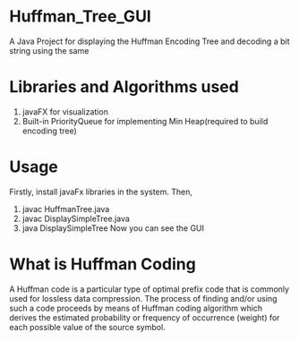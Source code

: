 # Huffman_Tree_GUI
A Java Project for displaying the Huffman Encoding Tree and decoding a bit string using the same

# Libraries and Algorithms used
1) javaFX for visualization
2) Built-in PriorityQueue for implementing Min Heap(required to build encoding tree)

# Usage
Firstly, install javaFx libraries in the system.
Then,
1) javac HuffmanTree.java
2) javac DisplaySimpleTree.java
3) java DisplaySimpleTree
Now you can see the GUI

# What is Huffman Coding
A Huffman code is a particular type of optimal prefix code that is commonly used for lossless data compression. The process of finding and/or using such a code proceeds by means of Huffman coding algorithm which derives the estimated probability or frequency of occurrence (weight) for each possible value of the source symbol. 
